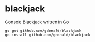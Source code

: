 # blackjack
Console Blackjack written in Go

    go get github.com/gdonald/blackjack
    go install github.com/gdonald/blackjack
